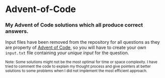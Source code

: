 # Advent-of-Code
### My Advent of Code solutions which all produce correct answers.  
Input files have been removed from the repository for all questions as they are property of [Advent of Code](https://adventofcode.com), so you will have to create your own `input.txt` file containing _your unique input_ for the question.

<sub>
 Note: Some solutions might not be the most optimal for time or space complexity. I have tried to comment the code to explain my thought process and give pointers at better solutions to some problems when I did not implement the most efficient approach.
 </sub>
